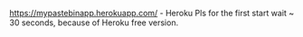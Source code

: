 https://mypastebinapp.herokuapp.com/ - Heroku
Pls for the first start wait ~ 30 seconds, because of Heroku free version.
